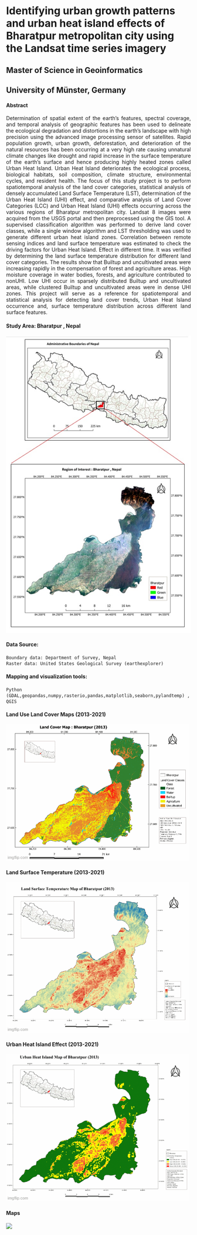 # Identifying urban growth patterns and urban heat island effects of Bharatpur metropolitan city using the Landsat time series imagery

## Master of Science in Geoinformatics 
## University of Münster, Germany

#### Abstract
<p style ="text-align:justify">Determination of spatial extent of the earth’s features, spectral coverage, and temporal analysis of geographic features has been used to delineate the ecological degradation and distortions in the earth’s landscape with high precision using the advanced image processing sensor of satellites. Rapid population growth, urban growth, deforestation, and deterioration of the natural resources has been occurring at a very high rate causing unnatural climate changes like drought and rapid increase in the surface temperature of the earth’s surface and hence producing highly heated zones called Urban Heat Island. Urban Heat Island deteriorates the ecological process, biological habitats, soil composition, climate structure, environmental cycles, and resident health. The focus of this study project is to perform spatiotemporal analysis of the land cover categories, statistical analysis of densely accumulated Land Surface Temperature (LST), determination of the Urban Heat Island (UHI) effect, and comparative analysis of Land Cover Categories (LCC) and Urban Heat Island (UHI) effects occurring across the various regions of Bharatpur metropolitan city. Landsat 8 images were acquired from the USGS portal and then preprocessed using the GIS tool. A supervised classification algorithm was performed to derive land cover classes, while a single window algorithm and LST thresholding was used to generate different urban heat island zones. Correlation between remote sensing indices and land surface temperature was estimated to check the driving factors for Urban Heat Island. Effect in different time. It was verified by determining the land surface temperature distribution for different land cover categories. The results show that Builtup and uncultivated areas were increasing rapidly in the compensation of forest and agriculture areas. High moisture coverage in water bodies, forests, and agriculture contributed to nonUHI. Low UHI occur in sparsely distributed Builtup and uncultivated areas, while clustered Builtup and uncultivated areas were in dense UHI zones. This project will serve as a reference for spatiotemporal and statistical analysis for detecting land cover trends, Urban Heat Island occurrence and, surface temperature distribution across different land surface features.
</p>

#### Study Area: Bharatpur , Nepal
<div>
  <img src='https://github.com/shiwakotisurendra/Master-thesis-Surendra/blob/master/images/aoi.jpg' style='position:center'>
</div>

#### Data Source: 
````
Boundary data: Department of Survey, Nepal
Raster data: United States Geological Survey (earthexplorer)
````
#### Mapping and visualization tools: 
````
Python (GDAL,geopandas,numpy,rasterio,pandas,matplotlib,seaborn,pylandtemp) , QGIS
````
#### Land Use Land Cover Maps (2013-2021)
<div>
  <img src='https://github.com/shiwakotisurendra/Master-thesis-Surendra/blob/master/images/lulc.gif' style='position:center'>
</div>

#### Land Surface Temperature (2013-2021)
<div>
  <img src='https://github.com/shiwakotisurendra/Master-thesis-Surendra/blob/master/images/LSTT.gif' style='position:center'>
</div>

####  Urban Heat Island Effect (2013-2021)
<div>
  <img src='https://github.com/shiwakotisurendra/Master-thesis-Surendra/blob/master/images/uhi.gif' style='position:center'>
</div>


#### Maps 
<div>
  <img src='https://github.com/shiwakotisurendra/Master-thesis-Surendra/blob/master/images/thesis-1.gif' height=400px>
</div>
